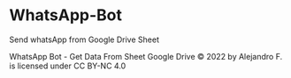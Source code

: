 # WhatsApp-Bot
Send whatsApp from Google Drive Sheet 





WhatsApp Bot - Get Data From Sheet Google Drive © 2022 by Alejandro F. is licensed under CC BY-NC 4.0
